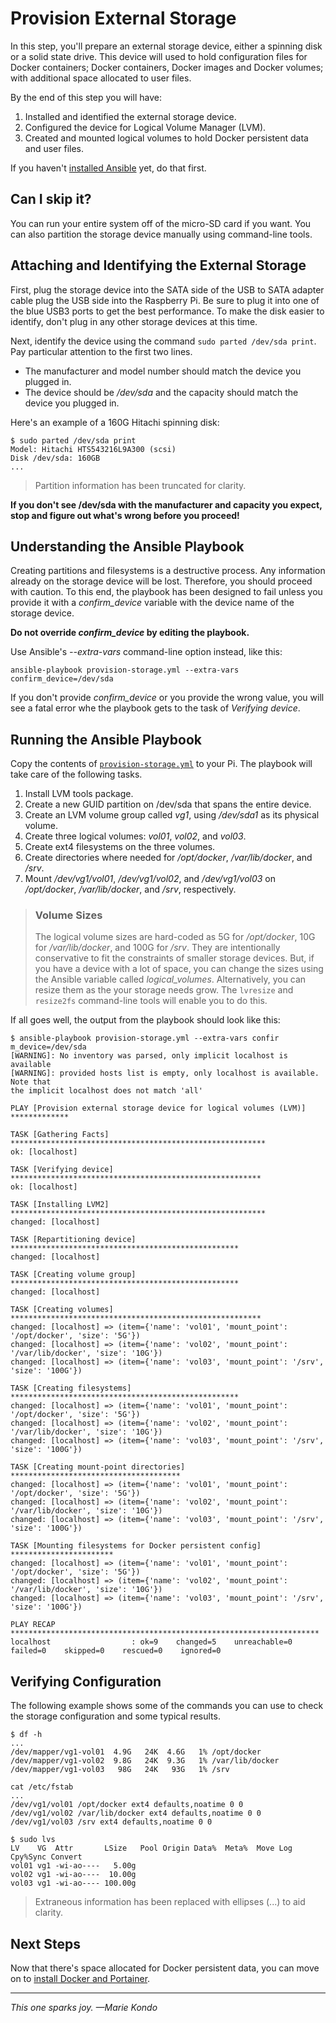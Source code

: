 # Provision External Storage
In this step, you'll prepare an external storage device, either a spinning disk or a solid state drive. This device will used to hold configuration files for Docker containers; Docker containers, Docker images and Docker volumes; with additional space allocated to user files.

By the end of this step you will have:
1. Installed and identified the external storage device.
2. Configured the device for Logical Volume Manager (LVM).
3. Created and mounted logical volumes to hold Docker persistent data and user files.

If you haven't [installed Ansible](Installing-Ansible-and-System-Updates) yet, do that first.

## Can I skip it?
You can run your entire system off of the micro-SD card if you want. You can also partition the storage device manually using command-line tools.


## Attaching and Identifying the External Storage
First, plug the storage device into the SATA side of the USB to SATA adapter cable plug the USB side into the Raspberry Pi. Be sure to plug it into one of the blue USB3 ports to get the best performance. To make the disk easier to identify, don't plug in any other storage devices at this time.

Next, identify the device using the command `sudo parted /dev/sda print`. Pay particular attention to the first two lines.
* The manufacturer and model number should match the device you plugged in.
* The device should be _/dev/sda_ and the capacity should match the device you plugged in.

Here's an example of a 160G Hitachi spinning disk:

```
$ sudo parted /dev/sda print
Model: Hitachi HTS543216L9A300 (scsi)
Disk /dev/sda: 160GB
...
```

>Partition information has been truncated for clarity.

**If you don't see /dev/sda with the manufacturer and capacity you expect, stop and figure out what's wrong before you proceed!**

## Understanding the Ansible Playbook
Creating partitions and filesystems is a destructive process. Any information already on the storage device will be lost. Therefore, you should proceed with caution. To this end, the playbook has been designed to fail unless you provide it with a _confirm_device_ variable with the device name of the storage device.

**Do not override _confirm_device_ by editing the playbook.**

Use Ansible's _--extra-vars_ command-line option instead, like this:

```ansible-playbook provision-storage.yml --extra-vars confirm_device=/dev/sda```

If you don't provide _confirm_device_ or you provide the wrong value, you will see a fatal error whe the playbook gets to the task of _Verifying device_.

## Running the Ansible Playbook
Copy the contents of [`provision-storage.yml`](https://github.com/DavesCodeMusings/CloudPi/blob/main/provision-storage.yml) to your Pi. The playbook will take care of the following tasks.

1. Install LVM tools package.
2. Create a new GUID partition on /dev/sda that spans the entire device.
3. Create an LVM volume group called _vg1_, using _/dev/sda1_ as its physical volume. 
4. Create three logical volumes: _vol01_, _vol02_, and _vol03_.
5. Create ext4 filesystems on the three volumes.
6. Create directories where needed for _/opt/docker_, _/var/lib/docker_, and _/srv_.
7. Mount _/dev/vg1/vol01_, _/dev/vg1/vol02_, and _/dev/vg1/vol03_ on _/opt/docker_, _/var/lib/docker_, and _/srv_, respectively.

>### Volume Sizes
>The logical volume sizes are hard-coded as 5G for _/opt/docker_, 10G for _/var/lib/docker_, and 100G for _/srv_. They are intentionally conservative to fit the constraints of smaller storage devices. But, if you have a device with a lot of space, you can change the sizes using the Ansible variable called _logical_volumes_. Alternatively, you can resize them as the your storage needs grow. The `lvresize` and `resize2fs` command-line tools will enable you to do this.

If all goes well, the output from the playbook should look like this:

```
$ ansible-playbook provision-storage.yml --extra-vars confir
m_device=/dev/sda
[WARNING]: No inventory was parsed, only implicit localhost is available
[WARNING]: provided hosts list is empty, only localhost is available. Note that
the implicit localhost does not match 'all'

PLAY [Provision external storage device for logical volumes (LVM)] *************

TASK [Gathering Facts] *********************************************************
ok: [localhost]

TASK [Verifying device] ********************************************************
ok: [localhost]

TASK [Installing LVM2] *********************************************************
changed: [localhost]

TASK [Repartitioning device] ***************************************************
changed: [localhost]

TASK [Creating volume group] ***************************************************
changed: [localhost]

TASK [Creating volumes] ********************************************************
changed: [localhost] => (item={'name': 'vol01', 'mount_point': '/opt/docker', 'size': '5G'})
changed: [localhost] => (item={'name': 'vol02', 'mount_point': '/var/lib/docker', 'size': '10G'})
changed: [localhost] => (item={'name': 'vol03', 'mount_point': '/srv', 'size': '100G'})

TASK [Creating filesystems] ***************************************************
changed: [localhost] => (item={'name': 'vol01', 'mount_point': '/opt/docker', 'size': '5G'})
changed: [localhost] => (item={'name': 'vol02', 'mount_point': '/var/lib/docker', 'size': '10G'})
changed: [localhost] => (item={'name': 'vol03', 'mount_point': '/srv', 'size': '100G'})

TASK [Creating mount-point directories] **************************************
changed: [localhost] => (item={'name': 'vol01', 'mount_point': '/opt/docker', 'size': '5G'})
changed: [localhost] => (item={'name': 'vol02', 'mount_point': '/var/lib/docker', 'size': '10G'})
changed: [localhost] => (item={'name': 'vol03', 'mount_point': '/srv', 'size': '100G'})

TASK [Mounting filesystems for Docker persistent config] ***********************
changed: [localhost] => (item={'name': 'vol01', 'mount_point': '/opt/docker', 'size': '5G'})
changed: [localhost] => (item={'name': 'vol02', 'mount_point': '/var/lib/docker', 'size': '10G'})
changed: [localhost] => (item={'name': 'vol03', 'mount_point': '/srv', 'size': '100G'})

PLAY RECAP *********************************************************************
localhost                  : ok=9    changed=5    unreachable=0    failed=0    skipped=0    rescued=0    ignored=0
```

## Verifying Configuration
The following example shows some of the commands you can use to check the storage configuration and some typical results.

```
$ df -h
...
/dev/mapper/vg1-vol01  4.9G   24K  4.6G   1% /opt/docker
/dev/mapper/vg1-vol02  9.8G   24K  9.3G   1% /var/lib/docker
/dev/mapper/vg1-vol03   98G   24K   93G   1% /srv

cat /etc/fstab
...
/dev/vg1/vol01 /opt/docker ext4 defaults,noatime 0 0
/dev/vg1/vol02 /var/lib/docker ext4 defaults,noatime 0 0
/dev/vg1/vol03 /srv ext4 defaults,noatime 0 0

$ sudo lvs
LV    VG  Attr       LSize   Pool Origin Data%  Meta%  Move Log Cpy%Sync Convert
vol01 vg1 -wi-ao----   5.00g
vol02 vg1 -wi-ao----  10.00g
vol03 vg1 -wi-ao---- 100.00g
```

>Extraneous information has been replaced with ellipses (...) to aid clarity. 

## Next Steps
Now that there's space allocated for Docker persistent data, you can move on to [install Docker and Portainer](install-docker-portainer.md).

___

_This one sparks joy. &mdash;Marie Kondo_
